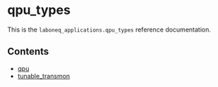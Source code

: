 # qpu_types

This is the `laboneq_applications.qpu_types` reference documentation.

## Contents

* [qpu](qpu.md)
* [tunable_transmon](tunable_transmon.md)